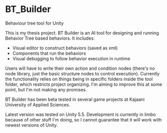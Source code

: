 # BT_Builder
Behaviour tree tool for Unity

This is my thesis project. BT Builder is an AI tool for designing and running Behavior Tree based behaviors. It includes:
  - Visual editor to construct behaviors (saved as xml)
  - Components that run the behaviors
  - Visual debugging to follow behavior execution in runtime

Users will have to write their own action and condition nodes (there's no node library, just the basic structure nodes to control execution). Currently the functionality relies on things being in specific folders inside the tool folder, which restricts project organizing. I'm aiming to improve this at some point, but I'm not making any promises.

BT Builder has been beta tested in several game projects at Kajaani University of Applied Sciences.

Latest version was tested on Unity 5.5. Development is currently in limbo because of other stuff I'm doing, so I cannot guarantee that it will work with newest versions of Unity.
